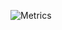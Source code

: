 ![Metrics](https://metrics.lecoq.io/verdipratama?template=classic&base.activity=0&base.community=0&base.repositories=0&base.metadata=0&pagespeed=1&pagespeed.url=blog.verside.com&pagespeed.detailed=undefined&pagespeed.screenshot=false&config.timezone=Asia%2FJakarta&config.animated=true)
